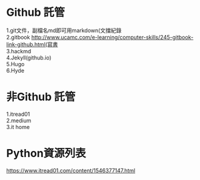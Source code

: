 # Github 託管  
1.git文件，副檔名md即可用markdown(文擋紀錄    
2.gitbook http://www.ucamc.com/e-learning/computer-skills/245-gitbook-link-github.html(寫書  
3.hackmd  
4.Jekyll(github.io)   
5.Hugo  
6.Hyde


# 非Github 託管  
1.itread01  
2.medium  
3.it home  

# Python資源列表
https://www.itread01.com/content/1546377147.html
